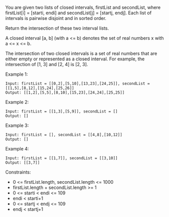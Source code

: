 You are given two lists of closed intervals, firstList and secondList, where firstList[i] = [starti, endi] and secondList[j] = [startj, endj]. Each list of intervals is pairwise disjoint and in sorted order.

Return the intersection of these two interval lists.

A closed interval [a, b] (with a <= b) denotes the set of real numbers x with a <= x <= b.

The intersection of two closed intervals is a set of real numbers that are either empty or represented as a closed interval. For example, the intersection of [1, 3] and [2, 4] is [2, 3].


Example 1:
```
Input: firstList = [[0,2],[5,10],[13,23],[24,25]], secondList = [[1,5],[8,12],[15,24],[25,26]]
Output: [[1,2],[5,5],[8,10],[15,23],[24,24],[25,25]]
```

Example 2:
```
Input: firstList = [[1,3],[5,9]], secondList = []
Output: []
```

Example 3:
```
Input: firstList = [], secondList = [[4,8],[10,12]]
Output: []
```

Example 4:
```
Input: firstList = [[1,7]], secondList = [[3,10]]
Output: [[3,7]]
```

Constraints:

- 0 <= firstList.length, secondList.length <= 1000
- firstList.length + secondList.length >= 1
- 0 <= starti < endi <= 109
- endi < starti+1
- 0 <= startj < endj <= 109
- endj < startj+1